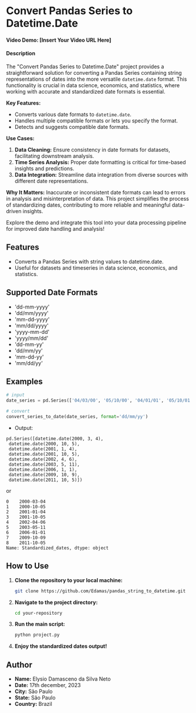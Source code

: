 # Convert Pandas Series to Datetime.Date

#### Video Demo: [Insert Your Video URL Here]
#### Description

The "Convert Pandas Series to Datetime.Date" project provides a straightforward solution for converting a Pandas Series containing string representations of dates into the more versatile `datetime.date` format. This functionality is crucial in data science, economics, and statistics, where working with accurate and standardized date formats is essential.

**Key Features:**
- Converts various date formats to `datetime.date`.
- Handles multiple compatible formats or lets you specify the format.
- Detects and suggests compatible date formats.

**Use Cases:**
1. **Data Cleaning:** Ensure consistency in date formats for datasets, facilitating downstream analysis.
2. **Time Series Analysis:** Proper date formatting is critical for time-based insights and predictions.
3. **Data Integration:** Streamline data integration from diverse sources with different date representations.

**Why It Matters:**
Inaccurate or inconsistent date formats can lead to errors in analysis and misinterpretation of data. This project simplifies the process of standardizing dates, contributing to more reliable and meaningful data-driven insights.

Explore the demo and integrate this tool into your data processing pipeline for improved date handling and analysis!


## Features

- Converts a Pandas Series with string values to datetime.date.
- Useful for datasets and timeseries in data science, economics, and statistics.

## Supported Date Formats

- 'dd-mm-yyyy'
- 'dd/mm/yyyy'
- 'mm-dd-yyyy'
- 'mm/dd/yyyy'
- 'yyyy-mm-dd'
- 'yyyy/mm/dd'
- 'dd-mm-yy'
- 'dd/mm/yy'
- 'mm-dd-yy'
- 'mm/dd/yy'

## Examples

```python
# input
date_series = pd.Series(['04/03/00', '05/10/00', '04/01/01', '05/10/01', '06/04/02', '11/05/03', '01/01/06', '09/10/09', '05/10/11'])

# convert
convert_series_to_date(date_series, format='dd/mm/yy')
```

- Output:
```
pd.Series([datetime.date(2000, 3, 4),
 datetime.date(2000, 10, 5),
 datetime.date(2001, 1, 4),
 datetime.date(2001, 10, 5),
 datetime.date(2002, 4, 6),
 datetime.date(2003, 5, 11),
 datetime.date(2006, 1, 1),
 datetime.date(2009, 10, 9),
 datetime.date(2011, 10, 5)])
```
or
```
0    2000-03-04
1    2000-10-05
2    2001-01-04
3    2001-10-05
4    2002-04-06
5    2003-05-11
6    2006-01-01
7    2009-10-09
8    2011-10-05
Name: Standardized_dates, dtype: object
```

## How to Use

1. **Clone the repository to your local machine:**

    ```bash
    git clone https://github.com/Edamas/pandas_string_to_datetime.git
    ```

2. **Navigate to the project directory:**

    ```bash
    cd your-repository
    ```

3. **Run the main script:**

    ```bash
    python project.py
    ```

4. **Enjoy the standardized dates output!**


## Author

- **Name:** Elysio Damasceno da Silva Neto
- **Date:** 17th december, 2023
- **City:** São Paulo
- **State:** São Paulo
- **Country:** Brazil
